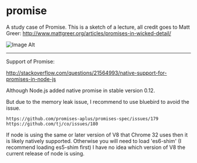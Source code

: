 # promise

A study case of Promise.
This is a sketch of a lecture,
all credit goes to Matt Greer: http://www.mattgreer.org/articles/promises-in-wicked-detail/


![Image Alt](https://mdn.mozillademos.org/files/8633/promises.png)

---

Support of Promise:

http://stackoverflow.com/questions/21564993/native-support-for-promises-in-node-js


Although Node.js added native promise in stable version 0.12.

But due to the memory leak issue, I recommend to use bluebird to avoid the issue.

	https://github.com/promises-aplus/promises-spec/issues/179
	https://github.com/tj/co/issues/180

If node is using the same or later version of V8 that Chrome 32 uses then it is likely natively supported. Otherwise you will need to load 'es6-shim' (I recommend loading es5-shim first) I have no idea which version of V8 the current release of node is using.